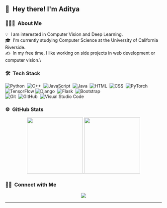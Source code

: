 ## 👋 &nbsp;Hey there! I'm Aditya


### 👨🏻‍💻 &nbsp;About Me

💡 &nbsp;I am interested in Computer Vision and Deep Learning.\
🎓 &nbsp;I'm currently studying Computer Science at the University of California Riverside.\
✍️ &nbsp;In my free time, I like working on side projects in web development or computer vision.\


### 🛠 &nbsp;Tech Stack

![Python](https://img.shields.io/badge/-Python-05122A?style=flat&logo=python)&nbsp;
![C++](https://img.shields.io/badge/-C++-05122A?style=flat&logo=C%2B%2B&logoColor=00599C)&nbsp;
![JavaScript](https://img.shields.io/badge/-JavaScript-05122A?style=flat&logo=javascript)&nbsp;
![Java](https://img.shields.io/badge/-Java-05122A?style=flat&logo=Java&logoColor=FFA518)&nbsp;
![HTML](https://img.shields.io/badge/-HTML-05122A?style=flat&logo=HTML5)&nbsp;
![CSS](https://img.shields.io/badge/-CSS-05122A?style=flat&logo=CSS3&logoColor=1572B6)&nbsp;
![PyTorch](https://img.shields.io/badge/-PyTorch-05122A?style=flat&logo=tensorflow&logoColor=092E20)&nbsp;
![TensorFlow](https://img.shields.io/badge/TensorFlow-FF6F00?style=flat&logo=tensorflow&logoColor=092E20)
![Django](https://img.shields.io/badge/-Django-05122A?style=flat&logo=django&logoColor=092E20)&nbsp;
![Flask](https://img.shields.io/badge/-Flask-05122A?style=flat&logo=flask)&nbsp;
![Bootstrap](https://img.shields.io/badge/-Bootstrap-05122A?style=flat&logo=bootstrap&logoColor=563D7C)\
![Git](https://img.shields.io/badge/-Git-05122A?style=flat&logo=git)&nbsp;
![GitHub](https://img.shields.io/badge/-GitHub-05122A?style=flat&logo=github)&nbsp;
![Visual Studio Code](https://img.shields.io/badge/-Visual%20Studio%20Code-05122A?style=flat&logo=visual-studio-code&logoColor=007ACC)&nbsp;


### ⚙️ &nbsp;GitHub Stats

<p align="center">
<a href="https://github.com/adityab05">
  <img height="180em" src="https://github-readme-stats-eight-theta.vercel.app/api?username=adityab05&show_icons=true&theme=algolia&include_all_commits=true&count_private=true"/>
  <img height="180em" src="https://github-readme-stats-eight-theta.vercel.app/api/top-langs/?username=adityab05&layout=compact&langs_count=8&theme=algolia"/>
</a>
</p>


### 🤝🏻 &nbsp;Connect with Me

<p align="center">
<a href="https://www.linkedin.com/in/adityab05/"><img src="https://img.shields.io/badge/-Aditya%20Badve%20-0077B5?style=flat&logo=Linkedin&logoColor=white"/></a>
</p>

-----
